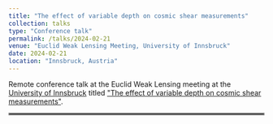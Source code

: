 ```yaml
---
title: "The effect of variable depth on cosmic shear measurements"
collection: talks
type: "Conference talk"
permalink: /talks/2024-02-21
venue: "Euclid Weak Lensing Meeting, University of Innsbruck"
date: 2024-02-21
location: "Innsbruck, Austria"
---
```


Remote conference talk at the Euclid Weak Lensing meeting at the [University of Innsbruck](https://www.uibk.ac.at/astro/) titled ["The effect of variable depth on cosmic shear measurements"](https://euclid.roe.ac.uk/dmsf/files/20711/view).

<hr style="border:2px solid gray">
